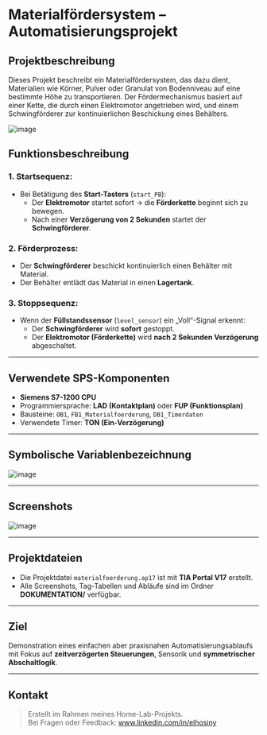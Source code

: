 # Materialfördersystem – Automatisierungsprojekt

## Projektbeschreibung

Dieses Projekt beschreibt ein Materialfördersystem, das dazu dient, Materialien wie Körner, Pulver oder Granulat von Bodenniveau auf eine bestimmte Höhe zu transportieren. Der Fördermechanismus basiert auf einer Kette, die durch einen Elektromotor angetrieben wird, und einem Schwingförderer zur kontinuierlichen Beschickung eines Behälters.

![image](https://github.com/user-attachments/assets/330e1534-4edd-42ab-aa9a-7c0ad0503699)

## Funktionsbeschreibung

### 1. Startsequenz:
- Bei Betätigung des **Start-Tasters** (`start_PB`):
  - Der **Elektromotor** startet sofort → die **Förderkette** beginnt sich zu bewegen.
  - Nach einer **Verzögerung von 2 Sekunden** startet der **Schwingförderer**.

### 2. Förderprozess:
- Der **Schwingförderer** beschickt kontinuierlich einen Behälter mit Material.
- Der Behälter entlädt das Material in einen **Lagertank**.

### 3. Stoppsequenz:
- Wenn der **Füllstandssensor** (`level_sensor`) ein „Voll“-Signal erkennt:
  - Der **Schwingförderer** wird **sofort** gestoppt.
  - Der **Elektromotor (Förderkette)** wird **nach 2 Sekunden Verzögerung** abgeschaltet.

---

## Verwendete SPS-Komponenten

- **Siemens S7-1200 CPU**
- Programmiersprache: **LAD (Kontaktplan)** oder **FUP (Funktionsplan)**
- Bausteine: `OB1`, `FB1_Materialfoerderung`, `DB1_Timerdaten`
- Verwendete Timer: **TON (Ein-Verzögerung)**

---

## Symbolische Variablenbezeichnung

![image](https://github.com/user-attachments/assets/8f977d51-aa25-420b-adbc-859ad6a3cd30)

---

## Screenshots

![image](https://github.com/user-attachments/assets/1c856986-0707-4f01-adf3-8b9501414b5b)


---

## Projektdateien

- Die Projektdatei `materialfoerderung.ap17` ist mit **TIA Portal V17** erstellt.
- Alle Screenshots, Tag-Tabellen und Abläufe sind im Ordner **DOKUMENTATION/** verfügbar.

---

## Ziel

Demonstration eines einfachen aber praxisnahen Automatisierungsablaufs mit Fokus auf **zeitverzögerten Steuerungen**, Sensorik und **symmetrischer Abschaltlogik**.

---

## Kontakt

> Erstellt im Rahmen meines Home-Lab-Projekts.  
> Bei Fragen oder Feedback: www.linkedin.com/in/elhosiny


